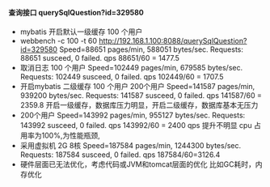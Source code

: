 #### 查询接口 querySqlQuestion?id=329580 
* mybatis 开启默认一级缓存  100 个用户
* webbench -c 100 -t 60 http://192.168.1.100:8088/querySqlQuestion?id=329580
Speed=88651 pages/min, 588051 bytes/sec.
Requests: 88651 susceed, 0 failed. qps  88651/60 = 1477.5
* 取消日志 100 个用户
Speed=102449 pages/min, 679585 bytes/sec.
Requests: 102449 susceed, 0 failed. qps 102449/60 = 1707.5
* 开启mybatis 二级缓存 100 个用户 200个用户
Speed=141587 pages/min, 939200 bytes/sec.
Requests: 141587 susceed, 0 failed. qps 141587/60 = 2359.8
开启一级缓存，数据库压力明显，开启二级缓存，数据库基本无压力
* 200个用户
Speed=143992 pages/min, 955127 bytes/sec.
Requests: 143992 susceed, 0 failed. qps 143992/60 = 2400
qps 提升不明显
cpu 占用率为100%,为性能瓶颈,
* 采用虚拟机 2G 8核 
Speed=187584 pages/min, 1244300 bytes/sec.
Requests: 187584 susceed, 0 failed. qps 187584/60=3126.4
* 硬件层面已无法优化，考虑代码或JVM和tomcat层面的优化
 比如GC耗时，内存优化





